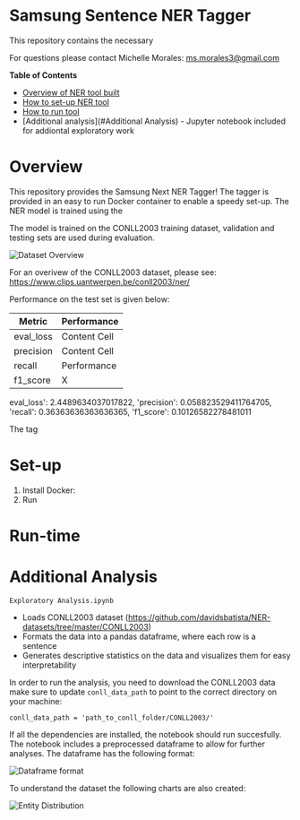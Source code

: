 # Samsung Sentence NER Tagger

This repository contains the necessary 

For questions please contact Michelle Morales: ms.morales3@gmail.com

**Table of Contents**
- [Overview of NER tool built](#Overview)
- [How to set-up NER tool](#Set-up)
- [How to run tool](#Running)
- [Additional analysis](#Additional Analysis) - Jupyter notebook included for addiontal exploratory work

# Overview

This repository provides the Samsung Next NER Tagger! The tagger is provided in an easy to run Docker container to enable a speedy set-up. The NER model is trained using the 


The model is trained on the CONLL2003 training dataset, validation and testing sets are used during evaluation.

![Dataset Overview](https://github.com/michellemorales/samsung_interview/blob/master/images/CONLL%20Dataset%20Overview.png)

For an overivew of the CONLL2003 dataset, please see: https://www.clips.uantwerpen.be/conll2003/ner/

Performance on the test set is given below:

| Metric  | Performance |
| ------------- | ------------- |
| eval_loss | Content Cell  |
| precision  | Content Cell  |
|recall|Performance|
| f1_score | X|

eval_loss': 2.4489634037017822,
 'precision': 0.058823529411764705,
 'recall': 0.36363636363636365,
 'f1_score': 0.10126582278481011
 
 The tag
# Set-up
1. Install Docker:
2. Run 
# Run-time
# Additional Analysis

`Exploratory Analysis.ipynb` 
- Loads CONLL2003 dataset (https://github.com/davidsbatista/NER-datasets/tree/master/CONLL2003)
- Formats the data into a pandas dataframe, where each row is a sentence
- Generates descriptive statistics on the data and visualizes them for easy interpretability 

In order to run the analysis, you need to download the CONLL2003 data make sure to update `conll_data_path` to point to the correct directory on your machine:

`conll_data_path = 'path_to_conll_folder/CONLL2003/'`

If all the dependencies are installed, the notebook should run succesfully. The notebook includes a preprocessed dataframe to allow for further analyses. The dataframe has the following format:

![Dataframe format](https://github.com/michellemorales/samsung_interview/blob/master/images/Dataframe%20Format.png)

To understand the dataset the following charts are also created:



![Entity Distribution](https://github.com/michellemorales/samsung_interview/blob/master/images/CONLL%20Entity%20Distribution.png)

